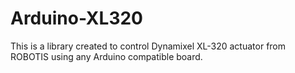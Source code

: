 Arduino-XL320
=============

This is a library created to control Dynamixel XL-320 actuator from ROBOTIS using any Arduino compatible board.
